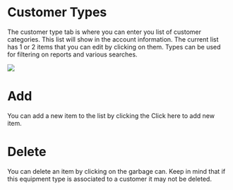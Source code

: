 # Customer Types

The customer type tab is where you can enter you list of customer categories. This list will show in the account information. The current list has 1 or 2 items that you can edit by clicking on them. Types can be used for filtering on reports and various searches.

![](https://cdn.realsgii2.dev/wise-software-docs/image_3.e29d1a6f.png)

# Add

You can add a new item to the list by clicking the Click here to add new item. 

# Delete

You can delete an item by clicking on the garbage can. Keep in mind that if this equipment type is associated to a customer it may not be deleted.
